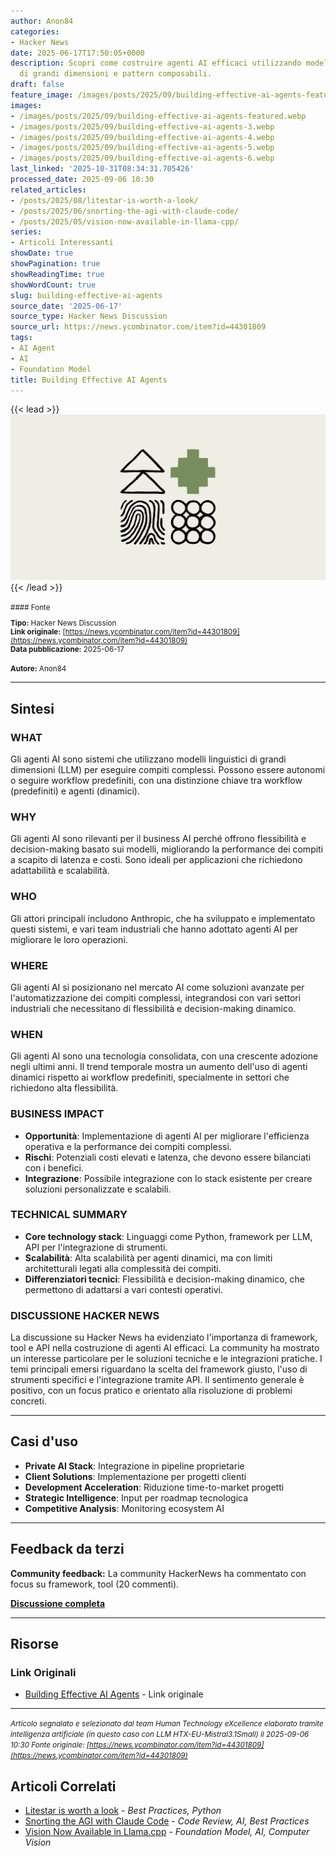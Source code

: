 ```yaml
---
author: Anon84
categories:
- Hacker News
date: 2025-06-17T17:50:05+0000
description: Scopri come costruire agenti AI efficaci utilizzando modelli linguistici
  di grandi dimensioni e pattern composabili.
draft: false
feature_image: /images/posts/2025/09/building-effective-ai-agents-featured.webp
images:
- /images/posts/2025/09/building-effective-ai-agents-featured.webp
- /images/posts/2025/09/building-effective-ai-agents-3.webp
- /images/posts/2025/09/building-effective-ai-agents-4.webp
- /images/posts/2025/09/building-effective-ai-agents-5.webp
- /images/posts/2025/09/building-effective-ai-agents-6.webp
last_linked: '2025-10-31T08:34:31.705426'
processed_date: 2025-09-06 10:30
related_articles:
- /posts/2025/08/litestar-is-worth-a-look/
- /posts/2025/06/snorting-the-agi-with-claude-code/
- /posts/2025/05/vision-now-available-in-llama-cpp/
series:
- Articoli Interessanti
showDate: true
showPagination: true
showReadingTime: true
showWordCount: true
slug: building-effective-ai-agents
source_date: '2025-06-17'
source_type: Hacker News Discussion
source_url: https://news.ycombinator.com/item?id=44301809
tags:
- AI Agent
- AI
- Foundation Model
title: Building Effective AI Agents
---
```


{{< lead >}}
![Featured image](/images/posts/2025/09/building-effective-ai-agents-featured.webp)
{{< /lead >}}

<small>
#### Fonte

**Tipo:** Hacker News Discussion  
**Link originale:** [https://news.ycombinator.com/item?id=44301809](https://news.ycombinator.com/item?id=44301809)  
**Data pubblicazione:** 2025-06-17

**Autore:** Anon84</small>

---

## Sintesi

### **WHAT**
Gli agenti AI sono sistemi che utilizzano modelli linguistici di grandi dimensioni (LLM) per eseguire compiti complessi. Possono essere autonomi o seguire workflow predefiniti, con una distinzione chiave tra workflow (predefiniti) e agenti (dinamici).

### **WHY**
Gli agenti AI sono rilevanti per il business AI perché offrono flessibilità e decision-making basato sui modelli, migliorando la performance dei compiti a scapito di latenza e costi. Sono ideali per applicazioni che richiedono adattabilità e scalabilità.

### **WHO**
Gli attori principali includono Anthropic, che ha sviluppato e implementato questi sistemi, e vari team industriali che hanno adottato agenti AI per migliorare le loro operazioni.

### **WHERE**
Gli agenti AI si posizionano nel mercato AI come soluzioni avanzate per l'automatizzazione dei compiti complessi, integrandosi con vari settori industriali che necessitano di flessibilità e decision-making dinamico.

### **WHEN**
Gli agenti AI sono una tecnologia consolidata, con una crescente adozione negli ultimi anni. Il trend temporale mostra un aumento dell'uso di agenti dinamici rispetto ai workflow predefiniti, specialmente in settori che richiedono alta flessibilità.

### **BUSINESS IMPACT**
- **Opportunità**: Implementazione di agenti AI per migliorare l'efficienza operativa e la performance dei compiti complessi.
- **Rischi**: Potenziali costi elevati e latenza, che devono essere bilanciati con i benefici.
- **Integrazione**: Possibile integrazione con lo stack esistente per creare soluzioni personalizzate e scalabili.

### **TECHNICAL SUMMARY**
- **Core technology stack**: Linguaggi come Python, framework per LLM, API per l'integrazione di strumenti.
- **Scalabilità**: Alta scalabilità per agenti dinamici, ma con limiti architetturali legati alla complessità dei compiti.
- **Differenziatori tecnici**: Flessibilità e decision-making dinamico, che permettono di adattarsi a vari contesti operativi.

### **DISCUSSIONE HACKER NEWS**
La discussione su Hacker News ha evidenziato l'importanza di framework, tool e API nella costruzione di agenti AI efficaci. La community ha mostrato un interesse particolare per le soluzioni tecniche e le integrazioni pratiche. I temi principali emersi riguardano la scelta del framework giusto, l'uso di strumenti specifici e l'integrazione tramite API. Il sentimento generale è positivo, con un focus pratico e orientato alla risoluzione di problemi concreti.

---

## Casi d'uso

- **Private AI Stack**: Integrazione in pipeline proprietarie
- **Client Solutions**: Implementazione per progetti clienti
- **Development Acceleration**: Riduzione time-to-market progetti
- **Strategic Intelligence**: Input per roadmap tecnologica
- **Competitive Analysis**: Monitoring ecosystem AI

---

## Feedback da terzi

**Community feedback:** La community HackerNews ha commentato con focus su framework, tool (20 commenti).

**[Discussione completa](https://news.ycombinator.com/item?id=44301809)**

---


## Risorse

### Link Originali
- [Building Effective AI Agents](https://news.ycombinator.com/item?id=44301809) - Link originale


---

*<small>Articolo segnalato e selezionato dal team Human Technology eXcellence elaborato tramite intelligenza artificiale (in questo caso con LLM HTX-EU-Mistral3.1Small) il 2025-09-06 10:30
Fonte originale: [https://news.ycombinator.com/item?id=44301809](https://news.ycombinator.com/item?id=44301809)</small>*

## Articoli Correlati

- [Litestar is worth a look](/posts/2025/08/litestar-is-worth-a-look/) - *Best Practices, Python*
- [Snorting the AGI with Claude Code](/posts/2025/06/snorting-the-agi-with-claude-code/) - *Code Review, AI, Best Practices*
- [Vision Now Available in Llama.cpp](/posts/2025/05/vision-now-available-in-llama-cpp/) - *Foundation Model, AI, Computer Vision*